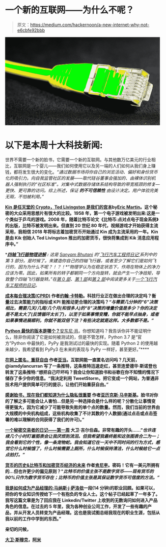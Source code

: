 # 一个新的互联网——为什么不呢？

> 原文：<https://medium.com/hackernoon/a-new-internet-why-not-e6cbfe92bbb>

![](img/40803bbe258b74ea929025d77091be66.png)

# 以下是本周十大科技新闻:

世界不需要一个新的脸书，它需要一个新的互联网。与其他数万亿美元的行业相比，互联网是一个婴儿——我们如何使用它以及另一端的人们如何从我们身上赚钱，都将发生很大的变化。*“通过数据市场将你自己的浏览活动、偏好和身份货币化的吸引力。向自我监管社区的发展——取代硅谷董事会强加的、由裸体识别机器人强制执行的“社区标准”。对集中式数据存储体系结构导致的带宽瓶颈的修复—更快、更可靠的访问。综上所述，保证* ***的不可信赖性*** *由设计决定。用户体验完美无瑕，不怕被利用。”*

[**Kin 是任天堂的 Crypto，Ted Livingston 是我们的宫本**](https://hackernoon.com/kin-is-the-nintendo-of-crypto-and-ted-livingston-is-our-miyamoto-61a2bf1168a6)**by[Eric Martin](https://medium.com/u/9c88458fdf71?source=post_page-----e6cbfe92bbb--------------------------------)。这个秘密的大众采用思想片有很大的比较。1958 年，第一个电子游戏被发明出来:这是一个类似于乒乓的游戏。2008 年，随着比特币论文《比特币:点对点电子现金系统》的出版，比特币被发明出来。但直到 20 世纪 80 年代，视频游戏才开始获得主流采用，我相信 2018 年将标志着加密货币开始通过 Kin 成为主流采用的一年。Kin 是由 Kik 创始人 Ted Livingston 推出的加密货币，很快将集成到 Kik 消息应用程序中。”**

**[**四轴飞行器物理讲解**](https://hackernoon.com/quadcopter-physics-explained-468ee44ba40b) **:** 这是 [Sanyam Bhutani](https://medium.com/u/a08b1e531f9c?source=post_page-----e6cbfe92bbb--------------------------------) 的'[飞行汽车工程师日记'](https://hackernoon.com/@init_27)系列中的第 3 部分。是时候了。来建造你自己的四轴飞行器，或者至少了解它们是如何飞行的，因为为什么不呢？！？！*“物理学认为在稳定状态下，作用在物体上的净力应该为零。因此，如果所有的转子都朝同一个方向旋转，就会产生一个净扭矩，导致整个四轴飞行器旋转。”*在[第 0 部](https://hackernoon.com/diary-of-a-flying-car-engineer-0-112b0747418a)、[第 1 部](https://hackernoon.com/quadcopter-as-the-flying-car-test-platform-diary-of-a-flying-car-engineer-1-d2e735d8e32e)和[第 2 部](https://hackernoon.com/building-a-quadcopter-components-explained-diary-of-a-flying-car-engineer-2-c9410b52fe61)中阅读更多关于[一个飞行汽车工程师的日记](https://hackernoon.com/@init_27)。**

**[**成本每合理决策(CPRD)**](https://hackernoon.com/cost-per-reasonable-decision-cprd-ed1ca8c6147) 作者[约翰·卡特勒](https://medium.com/u/4c3f4fe11e6b?source=post_page-----e6cbfe92bbb--------------------------------)。科技行业正在做出合理的决定吗？衡量过去决策能力的指标或 KPI 能推动更合理的决策吗？*“与需要几分钟的“6”决策相比，需要几天/几周/几个月(和很多人)的“8”决策的增量价值是多少？你的决定是不是太大了(反馈循环太长了)，以至于如果事情变糟，你就不能早点抽身，或者如果事情进展顺利，你就不能双倍下注？有些决定就是这样。大多数都不是。”***

**[**Python 最快的版本是哪个？**](https://hackernoon.com/which-is-the-fastest-version-of-python-2ae7c61a6b2b)**[安东尼·肖](https://medium.com/u/ec39004dd57f?source=post_page-----e6cbfe92bbb--------------------------------)。你想知道吗？我告诉你并不能证明什么，除非你阅读了它是如何被测试的，但是不管怎样，Python 3.7 是“官方”Python 中最快的，PyPy 是我测试过的最快的实现。随着 Python 2 的使用越来越少，我希望看到 PyPy3 在未来的表现与 PyPy 一样好，甚至更好。”****

****[**在网上匿名，重获自由**](https://hackernoon.com/becoming-anonymous-on-the-internet-and-gaining-back-your-freedom-e888ad5a13be) 作者[亚当](https://medium.com/u/e0cba1f3a5d?source=post_page-----e6cbfe92bbb--------------------------------)。互联网能一直匿名访问吗？几天前，@iamdylancurran 写了一条推特，这条推特迅速走红，甚至连爱德华·斯诺登也转发了这条推特:“想把自己吓坏吗？我会让你知道脸书和谷歌在你不知情的情况下储存了多少你的信息。“我决定利用 TweetStorm，把它变成一个网站，为普通非技术用户提供简单可行的提示，让他们开始重获自由。”****

****[**感谢脸书，现在我们都知道为什么隐私很重要**](https://hackernoon.com/thanks-facebook-now-we-all-know-why-privacy-is-important-fccd630d73d1) 作者[亚历克斯·马辛斯基](https://medium.com/u/5d291010601c?source=post_page-----e6cbfe92bbb--------------------------------)。脸书对你的了解之多可能会让人害怕…但是另一种选择会是什么样的呢？分散化让事情变得更强大，因为它减少了可能导致失败的单个点的数量。然而，我们当前的世界由大规模的中央机构组成，这些机构收集了不计其数的个人数据(通过点击或点击签署的难以理解的合同获得了我们的许可)。”****

****[**一个秘密交易者的日记——第一周**](https://hackernoon.com/a-crypto-traders-diary-week-1-e2e1a1785895) 大卫·吉尔伯森。非常有趣的开头……”*也许连续几个小时盯着图表会让我厌烦到流泪。但我希望我最终能和这张图表合二为一；我会看到它的个性，像一条宠物蛇。我会知道它在一天中不同时间的行为方式，感觉它什么时候饿了，什么时候需要上厕所，什么时候保持清洁，什么时候给它一点点拍打。”*****

****[**货币的历史&比特币和加密货币经济的未来**](https://hackernoon.com/the-history-of-money-the-future-of-bitcoin-and-the-cryptocurrency-economy-5cc25e808275) 作者[肯尼李](https://medium.com/u/f9523f18e303?source=post_page-----e6cbfe92bbb--------------------------------)。密码！它有一美元所拥有的…但也许更少的偏见原则？"*比特币的价值主张不是数字货币——现有货币的 90%只作为数字货币存在；比特币的价值主张是其保证数字货币可信度的方法。”*****

****[**我是如何成为产品经理的:马纳斯·j·萨洛依**](https://hackernoon.com/a-suitable-job-or-how-i-became-a-product-manager-53af1f5e2277)一段(14 分钟)的职业回顾。如果可以，把你的专业知识传授给下一个有抱负的专业人士。这个帖子已经起草了一年多了。我写这篇文章是为了回应我在 Linkedin/Twitter 上收到的无数询问如何进入产品角色的信息。在过去的 5 年里，我为各种创业公司工作，开发了一些有趣的产品，并从开发人员转变为产品经理。这也是我试图总结我现在的职业生涯，包括从我以前的工作中学到的东西。”****

****亲切的问候，****

****[大卫·斯穆克](http://www.davidsmooke.net/)，[阿米](http://twitter.com/ami)****